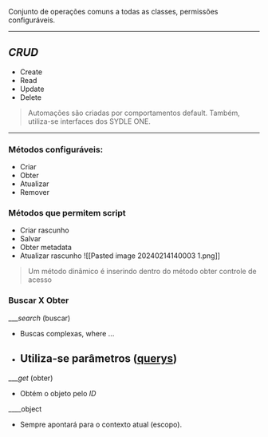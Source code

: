Conjunto de operações comuns a todas as classes, permissões configuráveis.
***
## _CRUD_
- Create
- Read
- Update
- Delete
> Automações são criadas por comportamentos default. Também, utiliza-se interfaces dos SYDLE ONE. 
***

### Métodos configuráveis:
- Criar
- Obter
- Atualizar 
- Remover

### Métodos que permitem script
- Criar rascunho
- Salvar
- Obter metadata
- Atualizar rascunho
![[Pasted image 20240214140003 1.png]]

> Um método dinâmico é inserindo dentro do método obter controle de acesso

### Buscar X Obter
____search_ (buscar)
- Buscas complexas, where ...  
- Utiliza-se parâmetros ([querys](https://servicedesk.sydle.com/portal/i/5da4dd8ae414bc54cb3387f3?q=queries%20de%20consulta&s=62eaba3cc8669161253b8349))
	- 

____get_ (obter)
- Obtém o objeto pelo _ID_

____object 
- Sempre apontará para o contexto atual (escopo). 